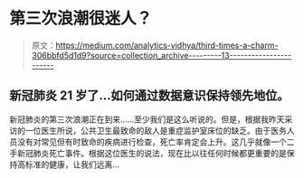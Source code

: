 # 第三次浪潮很迷人？

> 原文：<https://medium.com/analytics-vidhya/third-times-a-charm-306bbfd5d1d9?source=collection_archive---------13----------------------->

## 新冠肺炎 21 岁了…如何通过数据意识保持领先地位。

新冠肺炎的第三次浪潮正在到来……至少我们是这么听说的。但是，根据我昨天采访的一位医生所说，公共卫生最致命的敌人是重症监护室床位的缺乏。由于医务人员没有对常见但有时致命的疾病进行检查，死亡率肯定会上升。这几乎就像一个二手新冠肺炎死亡事件。根据这位医生的说法，现在比以往任何时候都更重要的是保持高标准的健康，让我们远离…
